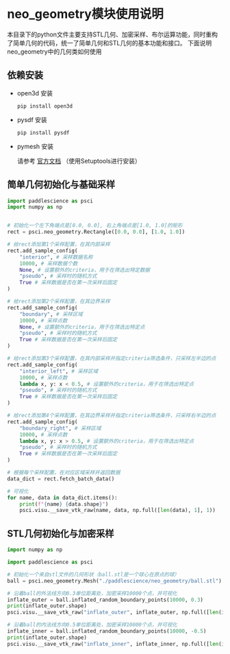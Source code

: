 # neo_geometry模块使用说明

本目录下的python文件主要支持STL几何、加密采样、布尔运算功能，同时重构了简单几何的代码，统一了简单几何和STL几何的基本功能和接口。
下面说明neo_geometry中的几何类如何使用

## 依赖安装
- open3d 安装

    ```shell
    pip install open3d
    ```
- pysdf 安装

    ```shell
    pip install pysdf
    ```

- pymesh 安装

    请参考 [官方文档](https://pymesh.readthedocs.io/en/latest/installation.html#) （使用Setuptools进行安装）

## 简单几何初始化与基础采样
```python
import paddlescience as psci
import numpy as np


# 初始化一个左下角端点是[0.0, 0.0], 右上角端点是[1.0, 1.0]的矩形
rect = psci.neo_geometry.Rectangle([0.0, 0.0], [1.0, 1.0])

# 给rect添加第1个采样配置，在其内部采样
rect.add_sample_config(
    "interior", # 采样数据名称
    10000, # 采样数据个数
    None, # 设置额外的criteria，用于在筛选出特定数据
    "pseudo", # 采样时的随机方式
    True # 采样数据是否在第一次采样后固定
)

# 给rect添加第2个采样配置，在其边界采样
rect.add_sample_config(
    "boundary", # 采样区域
    10000, # 采样点数
    None, # 设置额外的criteria，用于在筛选出特定点
    "pseudo", # 采样时的随机方式
    True # 采样数据是否在第一次采样后固定
)

# 给rect添加第3个采样配置，在其内部采样并指定criteria筛选条件，只采样左半边的点
rect.add_sample_config(
    "interior_left", # 采样区域
    10000, # 采样点数
    lambda x, y: x < 0.5, # 设置额外的criteria，用于在筛选出特定点
    "pseudo", # 采样时的随机方式
    True # 采样数据是否在第一次采样后固定
)

# 给rect添加第4个采样配置，在其边界采样并指定criteria筛选条件，只采样右半边的点
rect.add_sample_config(
    "boundary_right", # 采样区域
    10000, # 采样点数
    lambda x, y: x > 0.5, # 设置额外的criteria，用于在筛选出特定点
    "pseudo", # 采样时的随机方式
    True # 采样数据是否在第一次采样后固定
)

# 根据每个采样配置，在对应区域采样并返回数据
data_dict = rect.fetch_batch_data()

# 可视化
for name, data in data_dict.items():
    print(f"{name} {data.shape}")
    psci.visu.__save_vtk_raw(name, data, np.full([len(data), 1], 1))
```

## STL几何初始化与加密采样
```python
import numpy as np

import paddlescience as psci

# 初始化一个来自stl文件的几何形状（ball.stl是一个球心在原点的球）
ball = psci.neo_geometry.Mesh("./paddlescience/neo_geometry/ball.stl")

# 沿着ball的外法线方向0.3单位距离处，加密采样10000个点，并可视化
inflate_outer = ball.inflated_random_boundary_points(10000, 0.3)
print(inflate_outer.shape)
psci.visu.__save_vtk_raw("inflate_outer", inflate_outer, np.full([len(inflate_outer), 1], 1))

# 沿着ball的内法线方向0.5单位距离处，加密采样10000个点，并可视化
inflate_inner = ball.inflated_random_boundary_points(10000, -0.5)
print(inflate_outer.shape)
psci.visu.__save_vtk_raw("inflate_inner", inflate_inner, np.full([len(inflate_inner), 1], 1))
```
